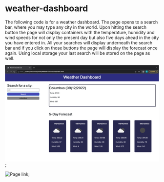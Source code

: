 # weather-dashboard

The following code is for a weather dashboard.
The page opens to a search bar, where you may type any city in the world. 
Upon hitting the search button the page will display containers with the temperature, humidity and wind speeds for not only the present day but also five days ahead in the city you have entered in.
All your searches will display underneath the search bar and if you click on those buttons the page will display the forecast once again.
Using local storage your last search will be stored on the page as well.

![Screenshot of Weather Dashboard](./assets/image/Screen%20Shot%202022-09-12%20at%2012.16.22%20AM.png);

![Page link](https://edna1999.github.io/weather-dashboard/);



